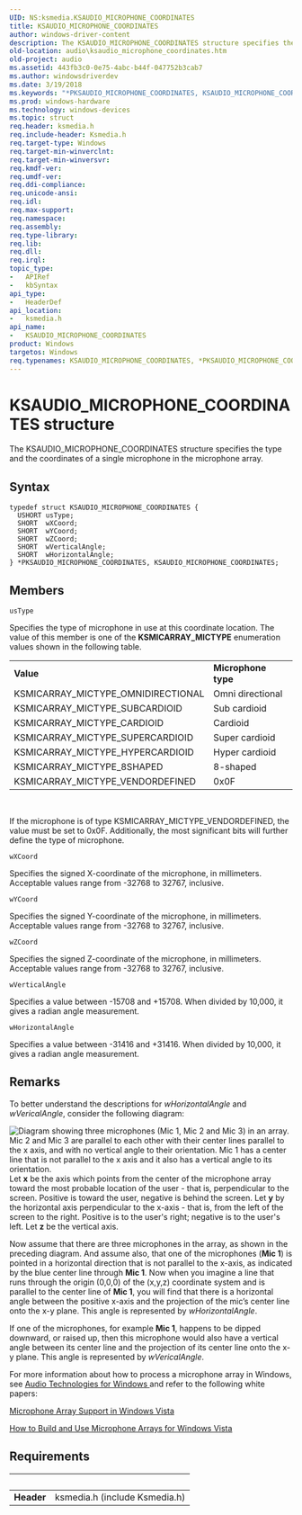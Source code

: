 ```yaml
---
UID: NS:ksmedia.KSAUDIO_MICROPHONE_COORDINATES
title: KSAUDIO_MICROPHONE_COORDINATES
author: windows-driver-content
description: The KSAUDIO_MICROPHONE_COORDINATES structure specifies the type and the coordinates of a single microphone in the microphone array.
old-location: audio\ksaudio_microphone_coordinates.htm
old-project: audio
ms.assetid: 443fb3c0-0e75-4abc-b44f-047752b3cab7
ms.author: windowsdriverdev
ms.date: 3/19/2018
ms.keywords: "*PKSAUDIO_MICROPHONE_COORDINATES, KSAUDIO_MICROPHONE_COORDINATES, KSAUDIO_MICROPHONE_COORDINATES structure [Audio Devices], PKSAUDIO_MICROPHONE_COORDINATES, PKSAUDIO_MICROPHONE_COORDINATES structure pointer [Audio Devices], aud-prop_85a5f68f-13f2-4465-bb16-4d30e9c9d731.xml, audio.ksaudio_microphone_coordinates, ksmedia/KSAUDIO_MICROPHONE_COORDINATES, ksmedia/PKSAUDIO_MICROPHONE_COORDINATES"
ms.prod: windows-hardware
ms.technology: windows-devices
ms.topic: struct
req.header: ksmedia.h
req.include-header: Ksmedia.h
req.target-type: Windows
req.target-min-winverclnt: 
req.target-min-winversvr: 
req.kmdf-ver: 
req.umdf-ver: 
req.ddi-compliance: 
req.unicode-ansi: 
req.idl: 
req.max-support: 
req.namespace: 
req.assembly: 
req.type-library: 
req.lib: 
req.dll: 
req.irql: 
topic_type:
-	APIRef
-	kbSyntax
api_type:
-	HeaderDef
api_location:
-	ksmedia.h
api_name:
-	KSAUDIO_MICROPHONE_COORDINATES
product: Windows
targetos: Windows
req.typenames: KSAUDIO_MICROPHONE_COORDINATES, *PKSAUDIO_MICROPHONE_COORDINATES
---
```


# KSAUDIO_MICROPHONE_COORDINATES structure
The KSAUDIO_MICROPHONE_COORDINATES structure specifies the type and the coordinates of a single microphone in the microphone array.

## Syntax
```
typedef struct KSAUDIO_MICROPHONE_COORDINATES {
  USHORT usType;
  SHORT  wXCoord;
  SHORT  wYCoord;
  SHORT  wZCoord;
  SHORT  wVerticalAngle;
  SHORT  wHorizontalAngle;
} *PKSAUDIO_MICROPHONE_COORDINATES, KSAUDIO_MICROPHONE_COORDINATES;
```

## Members


`usType`

Specifies the type of microphone in use at this coordinate location. The value of this member is one of the <b>KSMICARRAY_MICTYPE</b> enumeration values shown in the following table.

<table>
<tr>
<td>
<b>Value</b>

</td>
<td>
<b>Microphone type</b>

</td>
</tr>
<tr>
<td>
KSMICARRAY_MICTYPE_OMNIDIRECTIONAL

</td>
<td>
Omni directional

</td>
</tr>
<tr>
<td>
KSMICARRAY_MICTYPE_SUBCARDIOID

</td>
<td>
Sub cardioid

</td>
</tr>
<tr>
<td>
KSMICARRAY_MICTYPE_CARDIOID

</td>
<td>
Cardioid

</td>
</tr>
<tr>
<td>
KSMICARRAY_MICTYPE_SUPERCARDIOID

</td>
<td>
Super cardioid

</td>
</tr>
<tr>
<td>
KSMICARRAY_MICTYPE_HYPERCARDIOID

</td>
<td>
Hyper cardioid

</td>
</tr>
<tr>
<td>
KSMICARRAY_MICTYPE_8SHAPED

</td>
<td>
8-shaped

</td>
</tr>
<tr>
<td>
KSMICARRAY_MICTYPE_VENDORDEFINED

</td>
<td>
0x0F

</td>
</tr>
</table>
 

If the microphone is of type KSMICARRAY_MICTYPE_VENDORDEFINED, the value must be set to 0x0F. Additionally, the most significant bits will further define the type of microphone.

`wXCoord`

Specifies the signed X-coordinate of the microphone, in millimeters. Acceptable values range from -32768 to 32767, inclusive.

`wYCoord`

Specifies the signed Y-coordinate of the microphone, in millimeters. Acceptable values range from -32768 to 32767, inclusive.

`wZCoord`

Specifies the signed Z-coordinate of the microphone, in millimeters. Acceptable values range from -32768 to 32767, inclusive.

`wVerticalAngle`

Specifies a value between -15708 and +15708.  When divided by 10,000, it gives a radian angle measurement.

`wHorizontalAngle`

Specifies a value between -31416 and +31416.  When divided by 10,000, it gives a radian angle measurement.

## Remarks
To better understand the descriptions for <i>wHorizontalAngle</i>  and <i>wVericalAngle</i>, consider the following diagram:

<img alt="Diagram showing three microphones (Mic 1, Mic 2 and Mic 3) in an array. Mic 2 and Mic 3 are parallel to each other with their center lines parallel to the x axis, and with no vertical angle to their orientation. Mic 1  has a center line that is not parallel to the x axis and it also has a vertical angle to its orientation." src="images/MicArrayAngles.png"/>
Let <b>x</b> be the axis which points from the center of the microphone array toward the most probable location of the user - that is, perpendicular to the screen.  Positive is toward the user, negative is behind the screen. Let <b>y</b> by the horizontal axis perpendicular to the x-axis - that is, from the left of the screen to the right.  Positive is to the user's right; negative is to the user's left. Let <b>z</b> be the vertical axis.

Now assume that there are three microphones in the array, as shown in the preceding diagram. And assume also, that one of the microphones (<b>Mic 1</b>) is pointed in a horizontal direction that is not parallel to the x-axis, as indicated by the blue center line through <b>Mic 1</b>. Now when you imagine a line that runs through the origin (0,0,0) of the (x,y,z) coordinate system and is parallel to the center line of <b>Mic 1</b>, you will find that there is a horizontal angle between the positive x-axis and the projection of the mic’s center line onto the x-y plane. This angle is represented by <i>wHorizontalAngle</i>.

If one of the microphones, for example <b>Mic 1</b>, happens to be dipped downward, or raised up, then this microphone would also have a vertical angle between its center line and the projection of its center line onto the x-y plane. This angle is represented by <i>wVericalAngle</i>.

For more information about how to process a microphone array in Windows, see <a href="http://go.microsoft.com/fwlink/p/?linkid=8751">Audio Technologies for Windows </a> and refer to the following white papers:

<a href="http://go.microsoft.com/fwlink/p/?linkid=120592">Microphone Array Support in Windows Vista</a>

<a href="http://go.microsoft.com/fwlink/p/?linkid=120593">How to Build and Use Microphone Arrays for Windows Vista</a>

## Requirements
| &nbsp; | &nbsp; |
| ---- |:---- |
| **Header** | ksmedia.h (include Ksmedia.h) |